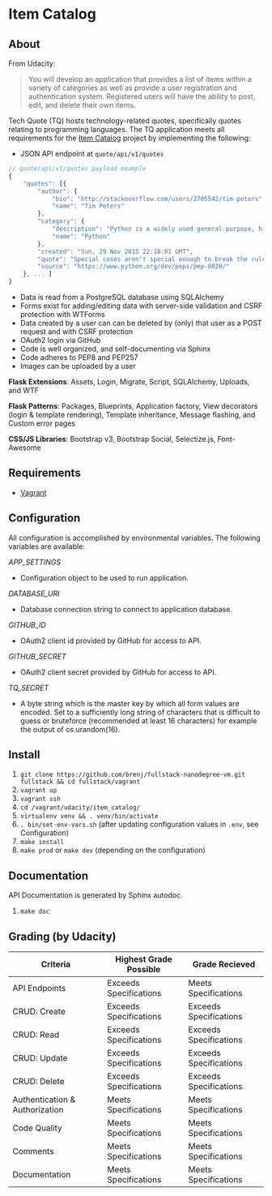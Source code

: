 Item Catalog
============

About
-----
From Udacity:
> You will develop an application that provides a list of items within a
> variety of categories as well as provide a user registration and
> authentication system. Registered users will have the ability to post,
> edit, and delete their own items.

Tech Quote (TQ) hosts technology-related quotes, specifically quotes relating
to programming languages. The TQ application meets all requirements for
the [Item Catalog](https://www.udacity.com/course/full-stack-web-developer-nanodegree--nd004) 
project by implementing the following:

* JSON API endpoint at `quote/api/v1/quotes`
```javascript
// quote/api/v1/quotes payload example
{
	"quotes": [{
		"author": {
			"bio": "http://stackoverflow.com/users/2705542/tim-peters",
			"name": "Tim Peters"
		},
		"category": {
			"description": "Python is a widely used general-purpose, high-level programming language. Its design philosophy emphasizes code readability, and its syntax allows programmers to express concepts in fewer lines of code than would be possible in languages such as C++ or Java. The language provides constructs intended to enable clear programs on both a small and large scale.",
			"name": "Python"
		},
		"created": "Sun, 29 Nov 2015 22:18:01 GMT",
		"quote": "Special cases aren't special enough to break the rules.",
		"source": "https://www.python.org/dev/peps/pep-0020/"
	}, ... ]
}
```
* Data is read from a PostgreSQL database using SQLAlchemy
* Forms exist for adding/editing data with server-side validation and
  CSRF protection with WTForms
* Data created by a user can can be deleted by (only) that user as a POST
  request and with CSRF protection
* OAuth2 login via GitHub
* Code is well organized, and self-documenting via Sphinx
* Code adheres to PEP8 and PEP257
* Images can be uploaded by a user

**Flask Extensions**: Assets, Login, Migrate, Script, SQLAlchemy, Uploads,
    and WTF

**Flask Patterns**: Packages, Blueprints, Application factory,
    View decorators (login & template rendering), Template inheritance,
    Message flashing, and Custom error pages

**CSS/JS Libraries**:  Bootstrap v3, Bootstrap Social, Selectize.js,
    Font-Awesome

Requirements
------------

* [Vagrant](http://www.vagrantup.com/downloads.html)

Configuration
-------------

All configuration is accomplished by environmental variables.
The following variables are available:

*APP_SETTINGS* 
- Configuration object to be used to run application.

*DATABASE_URI*
- Database connection string to connect to application database.

*GITHUB_ID*
- OAuth2 client id provided by GitHub for access to API.

*GITHUB_SECRET*
- OAuth2 client secret provided by GitHub for access to API.

*TQ_SECRET*
- A byte string which is the master key by which all form values are encoded.
  Set to a sufficiently long string of characters that is difficult to
  guess or bruteforce (recommended at least 16 characters) for example
  the output of os.urandom(16).

Install
-------

1. `git clone https://github.com/brenj/fullstack-nanodegree-vm.git fullstack && cd fullstack/vagrant`
2. `vagrant up`
3. `vagrant ssh`
4. `cd /vagrant/udacity/item_catalog/`
5. `virtualenv venv && . venv/bin/activate`
6. `. bin/set-env-vars.sh` (after updating configuration values in `.env`, see Configuration)
7. `make install`
8. `make prod` or `make dev` (depending on the configuration)

Documentation
-------------
API Documentation is generated by Sphinx autodoc.

1. `make doc`

Grading (by Udacity)
--------------------

Criteria       |Highest Grade Possible  |Grade Recieved
---------------|------------------------|--------------
API Endpoints  |Exceeds Specifications  |Meets Specifications
CRUD: Create   |Exceeds Specifications  |Exceeds Specifications
CRUD: Read     |Exceeds Specifications  |Exceeds Specifications
CRUD: Update   |Exceeds Specifications  |Exceeds Specifications
CRUD: Delete   |Exceeds Specifications  |Exceeds Specifications
Authentication & Authorization   |Meets Specifications  |Meets Specifications
Code Quality   |Meets Specifications  |Meets Specifications
Comments       |Meets Specifications  |Meets Specifications
Documentation  |Meets Specifications    |Meets Specifications
